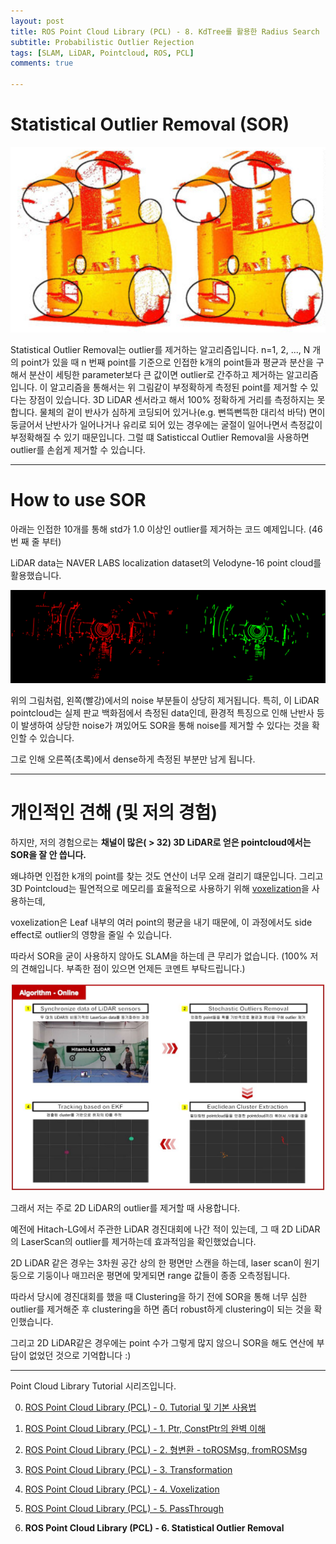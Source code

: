 ```yaml
---
layout: post
title: ROS Point Cloud Library (PCL) - 8. KdTree를 활용한 Radius Search
subtitle: Probabilistic Outlier Rejection
tags: [SLAM, LiDAR, Pointcloud, ROS, PCL]
comments: true

---
```


# Statistical Outlier Removal (SOR)

![sor](/img/pcl_sor.PNG)

Statistical Outlier Removal는 outlier를 제거하는 알고리즘입니다. n=1, 2, ..., N 개의 point가 있을 때 n 번째 point를 기준으로 인접한 k개의 point들과 평균과 분산을 구해서 분산이 세팅한 parameter보다 큰 값이면 outlier로 간주하고 제거하는 알고리즘입니다. 이 알고리즘을 통해서는 위 그림같이 부정확하게 측정된 point를 제거할 수 있다는 장점이 있습니다. 3D LiDAR 센서라고 해서 100% 정확하게 거리를 측정하지는 못 합니다. 물체의 겉이 반사가 심하게 코딩되어 있거나(e.g. 뻔뜩뻔뜩한 대리석 바닥) 면이 둥글어서 난반사가 일어나거나 유리로 되어 있는 경우에는 굴절이 일어나면서 측정값이 부정확해질 수 있기 때문입니다. 그럴 떄 Satisticcal Outlier Removal을 사용하면 outlier를 손쉽게 제거할 수 있습니다.    

---

# How to use SOR

아래는 인접한 10개를 통해 std가 1.0 이상인 outlier를 제거하는 코드 예제입니다. (46번 째 줄 부터)

LiDAR data는 NAVER LABS localization dataset의 Velodyne-16 point cloud를 활용했습니다.

<script src="https://gist.github.com/LimHyungTae/180795d280fdc091d2798c2b7e215fa6.js"></script>

![img](/img/sor.png)

위의 그림처럼, 왼쪽(빨강)에서의 noise 부분들이 상당히 제거됩니다. 특히, 이 LiDAR pointcloud는 실제 판교 백화점에서 측정된 data인데, 환경적 특징으로 인해 난반사 등이 발생하여 상당한 noise가 껴있어도 SOR을 통해 noise를 제거할 수 있다는 것을 확인할 수 있습니다.

그로 인해 오른쪽(초록)에서 dense하게 측정된 부분만 남게 됩니다.


---

# 개인적인 견해 (및 저의 경험)

하지만, 저의 경험으로는 **채널이 많은( > 32) 3D LiDAR로 얻은 pointcloud에서는 SOR을 잘 안 씁니다.** 

왜냐하면 인접한 k개의 point를 찾는 것도 연산이 너무 오래 걸리기 떄문입니다. 그리고 3D Pointcloud는 필연적으로 메모리를 효율적으로 사용하기 위해 [voxelization](https://limhyungtae.github.io/2019-11-29-ROS-Point-Cloud-Library-(PCL)-4.-Voxelization/)을 사용하는데, 

voxelization은 Leaf 내부의 여러 point의 평균을 내기 때문에, 이 과정에서도 side effect로 outlier의 영향을 줄일 수 있습니다. 

따라서 SOR을 굳이 사용하지 않아도 SLAM을 하는데 큰 무리가 없습니다. (100% 저의 견해입니다. 부족한 점이 있으면 언제든 코멘트 부탁드립니다.)

![sor_real_case](/img/hitach_sor.JPG)

그래서 저는 주로 2D LiDAR의 outlier를 제거할 때 사용합니다. 

예전에 Hitach-LG에서 주관한 LiDAR 경진대회에 나간 적이 있는데, 그 때 2D LiDAR의 LaserScan의 outlier를 제거하는데 효과적임을 확인했었습니다. 

2D LiDAR 같은 경우는 3차원 공간 상의 한 평면만 스캔을 하는데, laser scan이 원기둥으로 기둥이나 매끄러운 평면에 맞게되면 range 값들이 종종 오측정됩니다. 

따라서 당시에 경진대회를 했을 때 Clustering을 하기 전에 SOR을 통해 너무 심한 outlier를 제거해준 후 clustering을 하면 좀더 robust하게 clustering이 되는 것을 확인했습니다. 

그리고 2D LiDAR같은 경우에는 point 수가 그렇게 많지 않으니 SOR을 해도 연산에 부담이 없었던 것으로 기억합니다 :)

---

Point Cloud Library Tutorial 시리즈입니다.

0. [ROS Point Cloud Library (PCL) - 0. Tutorial 및 기본 사용법](https://limhyungtae.github.io/2019-11-29-ROS-Point-Cloud-Library-(PCL)-0.-Tutorial-%EB%B0%8F-%EA%B8%B0%EB%B3%B8-%EC%82%AC%EC%9A%A9%EB%B2%95/)

1. [ROS Point Cloud Library (PCL) - 1. Ptr, ConstPtr의 완벽 이해](https://limhyungtae.github.io/2019-11-29-ROS-Point-Cloud-Library-(PCL)-1.-Ptr,-ConstPtr%EC%9D%98-%EC%99%84%EB%B2%BD-%EC%9D%B4%ED%95%B4/)

2. [ROS Point Cloud Library (PCL) - 2. 형변환 - toROSMsg, fromROSMsg](https://limhyungtae.github.io/2019-11-29-ROS-Point-Cloud-Library-(PCL)-2.-%ED%98%95%EB%B3%80%ED%99%98-toROSMsg,-fromROSMsg/)

3. [ROS Point Cloud Library (PCL) - 3. Transformation](https://limhyungtae.github.io/2019-11-29-ROS-Point-Cloud-Library-(PCL)-3.-Transformation/)

4. [ROS Point Cloud Library (PCL) - 4. Voxelization](https://limhyungtae.github.io/2019-11-29-ROS-Point-Cloud-Library-(PCL)-4.-Voxelization/)

5. [ROS Point Cloud Library (PCL) - 5. PassThrough](https://limhyungtae.github.io/2019-11-29-ROS-Point-Cloud-Library-(PCL)-5.-PassThrough/)

6. **ROS Point Cloud Library (PCL) - 6. Statistical Outlier Removal**
